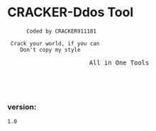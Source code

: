 # CRACKER-Ddos Tool

          Coded by CRACKER911181

     Crack your world, if you can
        Don't copy my style

<div align="center">
<pre> All in One Tools <pre>
</div><br>

### version:
	1.0
